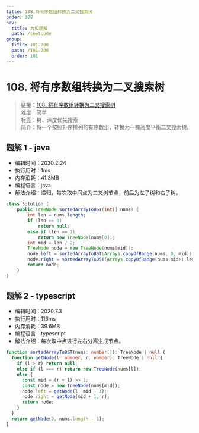 ```yaml
---
title: 108.将有序数组转换为二叉搜索树
order: 108
nav:
  title: 力扣题解
  path: /leetcode
group:
  title: 101-200
  path: /101-200
  order: 101
---
```


# 108. 将有序数组转换为二叉搜索树

> 链接：[108. 将有序数组转换为二叉搜索树](https://leetcode-cn.com/problems/convert-sorted-array-to-binary-search-tree/)  
> 难度：简单  
> 标签：树、深度优先搜索  
> 简介：将一个按照升序排列的有序数组，转换为一棵高度平衡二叉搜索树。

## 题解 1 - java

- 编辑时间：2020.2.24
- 执行用时：1ms
- 内存消耗：41.3MB
- 编程语言：java
- 解法介绍：递归，每次取中间点为二叉树节点，前后为左子树和右子树。

```java
class Solution {
	public TreeNode sortedArrayToBST(int[] nums) {
		int len = nums.length;
		if (len == 0)
			return null;
		else if (len == 1)
			return new TreeNode(nums[0]);
		int mid = len / 2;
		TreeNode node = new TreeNode(nums[mid]);
		node.left = sortedArrayToBST(Arrays.copyOfRange(nums, 0, mid));
		node.right = sortedArrayToBST(Arrays.copyOfRange(nums,mid+1,len));
		return node;
	}
}
```

## 题解 2 - typescript

- 编辑时间：2020.7.3
- 执行用时：116ms
- 内存消耗：39.6MB
- 编程语言：typescript
- 解法介绍：每次取中点进行左右分离生成节点。

```typescript
function sortedArrayToBST(nums: number[]): TreeNode | null {
  function getNode(l: number, r: number): TreeNode | null {
    if (l > r) return null;
    else if (l === r) return new TreeNode(nums[l]);
    else {
      const mid = (r + l) >> 1;
      const node = new TreeNode(nums[mid]);
      node.left = getNode(l, mid - 1);
      node.right = getNode(mid + 1, r);
      return node;
    }
  }
  return getNode(0, nums.length - 1);
}
```
